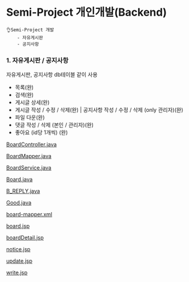 <h1>Semi-Project 개인개발(Backend)</h1>

~~~
👌Semi-Project 개발
	- 자유게시판
	- 공지사항 
~~~



### 1. 자유게시판  / 공지사항

자유게시판, 공지사항 db테이블 같이 사용

- 목록(완)
- 검색(완)
- 게시글 상세(완)
- 게시글 작성 / 수정 / 삭제(완)  |  공지사항 작성 / 수정 / 삭제  (only 관리자)(완)
- 파일 다운(완)
- 댓글 작성 / 삭제 (본인 / 관리자)(완)
- 좋아요 (id당 1개씩) (완)



 [BoardController.java](..\project\BoardController) 

 [BoardMapper.java](..\project\BoardMapper.java) 

 [BoardService.java](..\project\BoardService.java)  

 [Board.java](..\project\Board.java) 

 [B_REPLY.java](..\project\B_REPLY.java) 

 [Good.java](..\project\Good.java)   

 [board-mapper.xml](..\project\board-mapper.xml)  

 [board.jsp](..\project\board.jsp) 

 [boardDetail.jsp](..\project\boardDetail.jsp) 

 [notice.jsp](..\project\notice.jsp)  

 [update.jsp](..\project\update.jsp) 

 [write.jsp](..\project\write.jsp) 

